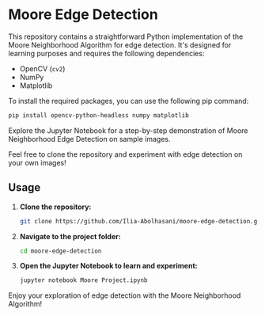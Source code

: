 # Moore Edge Detection

This repository contains a straightforward Python implementation of the Moore Neighborhood Algorithm for edge detection. It's designed for learning purposes and requires the following dependencies:

- OpenCV (`cv2`)
- NumPy
- Matplotlib

To install the required packages, you can use the following pip command:

```bash
pip install opencv-python-headless numpy matplotlib
```
Explore the Jupyter Notebook for a step-by-step demonstration of Moore Neighborhood Edge Detection on sample images.

Feel free to clone the repository and experiment with edge detection on your own images!

## Usage

1. **Clone the repository:**

   ```bash
   git clone https://github.com/Ilia-Abolhasani/moore-edge-detection.git
   
2. **Navigate to the project folder:**
   ```bash
   cd moore-edge-detection
3. **Open the Jupyter Notebook to learn and experiment:**
   ```bash
   jupyter notebook Moore Project.ipynb
Enjoy your exploration of edge detection with the Moore Neighborhood Algorithm!
